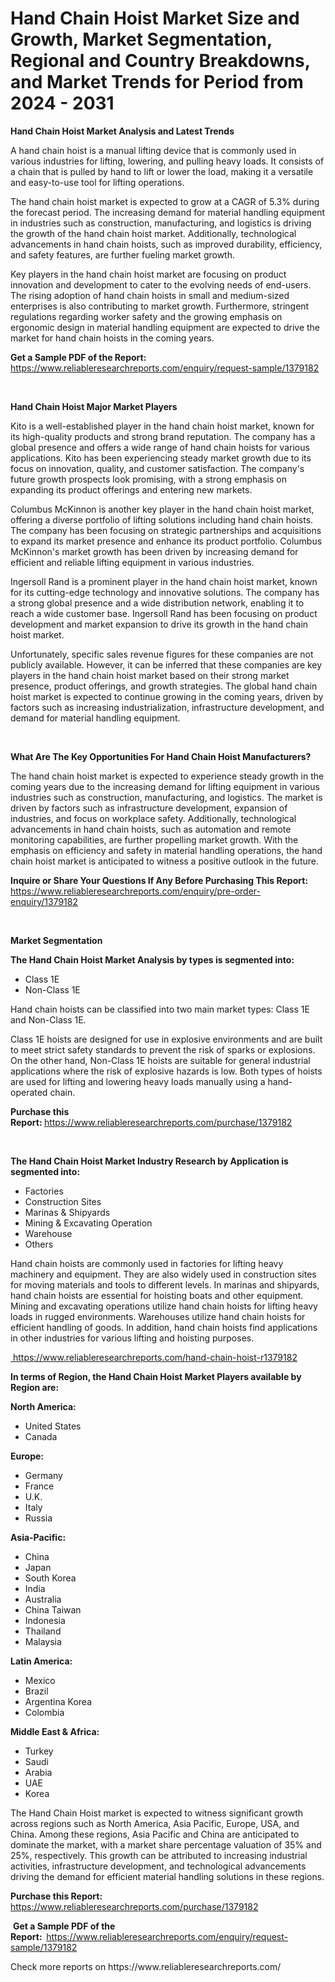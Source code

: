 <p><h1>Hand Chain Hoist Market Size and Growth, Market Segmentation, Regional and Country Breakdowns, and Market Trends for Period from 2024 -  2031</h1></p><p><strong>Hand Chain Hoist Market Analysis and Latest Trends</strong></p>
<p><p>A hand chain hoist is a manual lifting device that is commonly used in various industries for lifting, lowering, and pulling heavy loads. It consists of a chain that is pulled by hand to lift or lower the load, making it a versatile and easy-to-use tool for lifting operations.</p><p>The hand chain hoist market is expected to grow at a CAGR of 5.3% during the forecast period. The increasing demand for material handling equipment in industries such as construction, manufacturing, and logistics is driving the growth of the hand chain hoist market. Additionally, technological advancements in hand chain hoists, such as improved durability, efficiency, and safety features, are further fueling market growth.</p><p>Key players in the hand chain hoist market are focusing on product innovation and development to cater to the evolving needs of end-users. The rising adoption of hand chain hoists in small and medium-sized enterprises is also contributing to market growth. Furthermore, stringent regulations regarding worker safety and the growing emphasis on ergonomic design in material handling equipment are expected to drive the market for hand chain hoists in the coming years.</p></p>
<p><strong>Get a Sample PDF of the Report:&nbsp;</strong> <a href="https://www.reliableresearchreports.com/enquiry/request-sample/1379182">https://www.reliableresearchreports.com/enquiry/request-sample/1379182</a></p>
<p>&nbsp;</p>
<p><strong>Hand Chain Hoist Major Market Players</strong></p>
<p><p>Kito is a well-established player in the hand chain hoist market, known for its high-quality products and strong brand reputation. The company has a global presence and offers a wide range of hand chain hoists for various applications. Kito has been experiencing steady market growth due to its focus on innovation, quality, and customer satisfaction. The company's future growth prospects look promising, with a strong emphasis on expanding its product offerings and entering new markets.</p><p>Columbus McKinnon is another key player in the hand chain hoist market, offering a diverse portfolio of lifting solutions including hand chain hoists. The company has been focusing on strategic partnerships and acquisitions to expand its market presence and enhance its product portfolio. Columbus McKinnon's market growth has been driven by increasing demand for efficient and reliable lifting equipment in various industries.</p><p>Ingersoll Rand is a prominent player in the hand chain hoist market, known for its cutting-edge technology and innovative solutions. The company has a strong global presence and a wide distribution network, enabling it to reach a wide customer base. Ingersoll Rand has been focusing on product development and market expansion to drive its growth in the hand chain hoist market.</p><p>Unfortunately, specific sales revenue figures for these companies are not publicly available. However, it can be inferred that these companies are key players in the hand chain hoist market based on their strong market presence, product offerings, and growth strategies. The global hand chain hoist market is expected to continue growing in the coming years, driven by factors such as increasing industrialization, infrastructure development, and demand for material handling equipment.</p></p>
<p>&nbsp;</p>
<p><strong>What Are The Key Opportunities For Hand Chain Hoist Manufacturers?</strong></p>
<p><p>The hand chain hoist market is expected to experience steady growth in the coming years due to the increasing demand for lifting equipment in various industries such as construction, manufacturing, and logistics. The market is driven by factors such as infrastructure development, expansion of industries, and focus on workplace safety. Additionally, technological advancements in hand chain hoists, such as automation and remote monitoring capabilities, are further propelling market growth. With the emphasis on efficiency and safety in material handling operations, the hand chain hoist market is anticipated to witness a positive outlook in the future.</p></p>
<p><strong>Inquire or Share Your Questions If Any Before Purchasing This Report:</strong> <a href="https://www.reliableresearchreports.com/enquiry/pre-order-enquiry/1379182">https://www.reliableresearchreports.com/enquiry/pre-order-enquiry/1379182</a></p>
<p>&nbsp;</p>
<p><strong>Market Segmentation</strong></p>
<p><strong>The Hand Chain Hoist Market Analysis by types is segmented into:</strong></p>
<p><ul><li>Class 1E</li><li>Non-Class 1E</li></ul></p>
<p><p>Hand chain hoists can be classified into two main market types: Class 1E and Non-Class 1E. </p><p>Class 1E hoists are designed for use in explosive environments and are built to meet strict safety standards to prevent the risk of sparks or explosions. On the other hand, Non-Class 1E hoists are suitable for general industrial applications where the risk of explosive hazards is low. Both types of hoists are used for lifting and lowering heavy loads manually using a hand-operated chain.</p></p>
<p><strong>Purchase this Report:&nbsp;</strong><a href="https://www.reliableresearchreports.com/purchase/1379182">https://www.reliableresearchreports.com/purchase/1379182</a></p>
<p>&nbsp;</p>
<p><strong>The Hand Chain Hoist Market Industry Research by Application is segmented into:</strong></p>
<p><ul><li>Factories</li><li>Construction Sites</li><li>Marinas & Shipyards</li><li>Mining & Excavating Operation</li><li>Warehouse</li><li>Others</li></ul></p>
<p><p>Hand chain hoists are commonly used in factories for lifting heavy machinery and equipment. They are also widely used in construction sites for moving materials and tools to different levels. In marinas and shipyards, hand chain hoists are essential for hoisting boats and other equipment. Mining and excavating operations utilize hand chain hoists for lifting heavy loads in rugged environments. Warehouses utilize hand chain hoists for efficient handling of goods. In addition, hand chain hoists find applications in other industries for various lifting and hoisting purposes.</p></p>
<p><a href="https://www.reliableresearchreports.com/hand-chain-hoist-r1379182">&nbsp;https://www.reliableresearchreports.com/hand-chain-hoist-r1379182</a></p>
<p><strong>In terms of Region, the Hand Chain Hoist Market Players available by Region are:</strong></p>
<p>
    <p> <strong> North America: </strong>
        <ul>
            <li>United States</li>
            <li>Canada</li>
        </ul>
        </p> 
    <p> <strong> Europe: </strong>
        <ul>
            <li>Germany</li>
            <li>France</li>
            <li>U.K.</li>
            <li>Italy</li>
            <li>Russia</li>
        </ul>
        </p> 
    <p> <strong> Asia-Pacific: </strong>
        <ul>
            <li>China</li>
            <li>Japan</li>
            <li>South Korea</li>
            <li>India</li>
            <li>Australia</li>
            <li>China Taiwan</li>
            <li>Indonesia</li>
            <li>Thailand</li>
            <li>Malaysia</li>
        </ul>
        </p> 
    <p> <strong> Latin America: </strong>
        <ul>
            <li>Mexico</li>
            <li>Brazil</li>
            <li>Argentina Korea</li>
            <li>Colombia</li>
        </ul>
        </p> 
    <p> <strong> Middle East & Africa: </strong>
        <ul>
            <li>Turkey</li>
            <li>Saudi</li>
            <li>Arabia</li>
            <li>UAE</li>
            <li>Korea</li>
        </ul>
    </p>
    </p>
<p><p>The Hand Chain Hoist market is expected to witness significant growth across regions such as North America, Asia Pacific, Europe, USA, and China. Among these regions, Asia Pacific and China are anticipated to dominate the market, with a market share percentage valuation of 35% and 25%, respectively. This growth can be attributed to increasing industrial activities, infrastructure development, and technological advancements driving the demand for efficient material handling solutions in these regions.</p></p>
<p><strong>Purchase this Report: </strong><a href="https://www.reliableresearchreports.com/purchase/1379182">https://www.reliableresearchreports.com/purchase/1379182</a></p>
<p>&nbsp;<strong>Get a Sample PDF of the Report:&nbsp;&nbsp;</strong><a href="https://www.reliableresearchreports.com/enquiry/request-sample/1379182">https://www.reliableresearchreports.com/enquiry/request-sample/1379182</a></p>
<p><strong></strong></p>
<p>Check more reports on https://www.reliableresearchreports.com/</p>